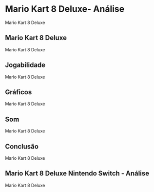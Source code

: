 ---
---

# Mario Kart 8 Deluxe- Análise

Mario Kart 8 Deluxe

## Mario Kart 8 Deluxe

Mario Kart 8 Deluxe

## Jogabilidade

Mario Kart 8 Deluxe

## Gráficos

Mario Kart 8 Deluxe

## Som

Mario Kart 8 Deluxe

## Conclusão

Mario Kart 8 Deluxe

## Mario Kart 8 Deluxe Nintendo Switch - Análise

Mario Kart 8 Deluxe
